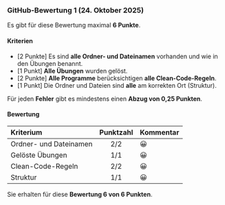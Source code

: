 ### GitHub-Bewertung 1 (24. Oktober 2025)

Es gibt für diese Bewertung maximal **6 Punkte**.

#### Kriterien

- [2 Punkte] Es sind **alle Ordner- und Dateinamen** vorhanden und wie in den Übungen benannt.
- [1 Punkt] **Alle Übungen** wurden gelöst.
- [2 Punkte] **Alle Programme** berücksichtigen **alle Clean-Code-Regeln**.
- [1 Punkt] Die Ordner und Dateien sind **alle** am korrekten Ort (Struktur).

Für jeden **Fehler** gibt es mindestens einen **Abzug von 0,25 Punkten**.

#### Bewertung

| **Kriterium**          | **Punktzahl** | **Kommentar** |
|:-----------------------|:-------------:|:--------------|
| Ordner- und Dateinamen |      2/2      | :grinning:    |
| Gelöste Übungen        |      1/1      | :grinning:    |
| Clean-Code-Regeln      |      2/2      | :grinning:    |
| Struktur               |      1/1      | :grinning:    |

Sie erhalten für diese **Bewertung 6 von 6 Punkten**.
